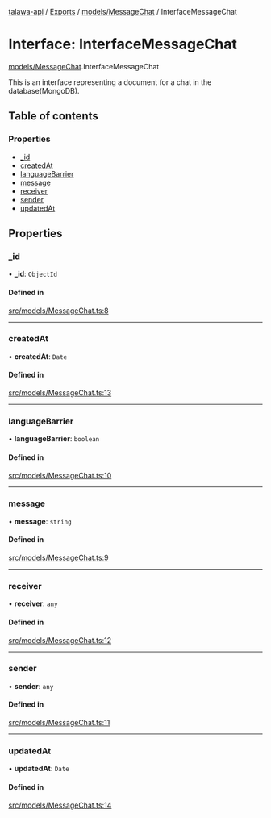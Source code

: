 [talawa-api](../README.md) / [Exports](../modules.md) / [models/MessageChat](../modules/models_MessageChat.md) / InterfaceMessageChat

# Interface: InterfaceMessageChat

[models/MessageChat](../modules/models_MessageChat.md).InterfaceMessageChat

This is an interface representing a document for a chat in the database(MongoDB).

## Table of contents

### Properties

- [\_id](models_MessageChat.InterfaceMessageChat.md#_id)
- [createdAt](models_MessageChat.InterfaceMessageChat.md#createdat)
- [languageBarrier](models_MessageChat.InterfaceMessageChat.md#languagebarrier)
- [message](models_MessageChat.InterfaceMessageChat.md#message)
- [receiver](models_MessageChat.InterfaceMessageChat.md#receiver)
- [sender](models_MessageChat.InterfaceMessageChat.md#sender)
- [updatedAt](models_MessageChat.InterfaceMessageChat.md#updatedat)

## Properties

### \_id

• **\_id**: `ObjectId`

#### Defined in

[src/models/MessageChat.ts:8](https://github.com/PalisadoesFoundation/talawa-api/blob/cf57ca9/src/models/MessageChat.ts#L8)

---

### createdAt

• **createdAt**: `Date`

#### Defined in

[src/models/MessageChat.ts:13](https://github.com/PalisadoesFoundation/talawa-api/blob/cf57ca9/src/models/MessageChat.ts#L13)

---

### languageBarrier

• **languageBarrier**: `boolean`

#### Defined in

[src/models/MessageChat.ts:10](https://github.com/PalisadoesFoundation/talawa-api/blob/cf57ca9/src/models/MessageChat.ts#L10)

---

### message

• **message**: `string`

#### Defined in

[src/models/MessageChat.ts:9](https://github.com/PalisadoesFoundation/talawa-api/blob/cf57ca9/src/models/MessageChat.ts#L9)

---

### receiver

• **receiver**: `any`

#### Defined in

[src/models/MessageChat.ts:12](https://github.com/PalisadoesFoundation/talawa-api/blob/cf57ca9/src/models/MessageChat.ts#L12)

---

### sender

• **sender**: `any`

#### Defined in

[src/models/MessageChat.ts:11](https://github.com/PalisadoesFoundation/talawa-api/blob/cf57ca9/src/models/MessageChat.ts#L11)

---

### updatedAt

• **updatedAt**: `Date`

#### Defined in

[src/models/MessageChat.ts:14](https://github.com/PalisadoesFoundation/talawa-api/blob/cf57ca9/src/models/MessageChat.ts#L14)
